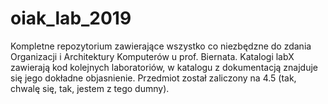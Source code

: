 # oiak_lab_2019   
Kompletne repozytorium zawierające wszystko co niezbędzne do zdania Organizacji i Architektury Komputerów u prof. Biernata. Katalogi labX zawierają kod kolejnych laboratoriów, w katalogu z dokumentacją znajduje się jego dokładne objasnienie. Przedmiot został zaliczony na 4.5 (tak, chwalę się, tak, jestem z tego dumny). 

